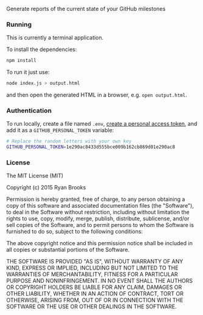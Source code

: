 Generate reports of the current state of your GitHub milestones 

### Running

This is currently a terminal application. 

To install the dependencies:

```bash
npm install
```

To run it just use:

```bash
node index.js > output.html
```

and then open the generated HTML in a browser, e.g. `open output.html`.

### Authentication

To run locally, create a file named `.env`, [create a personal access token](https://github.com/settings/tokens), and add it as a `GITHUB_PERSONAL_TOKEN` variable:

```bash
# Replace the random letters with your own key
GITHUB_PERSONAL_TOKEN=1e290ac8433d555bce009b162cb869d01e290ac8
```

### License

The MIT License (MIT)

Copyright (c) 2015 Ryan Brooks

Permission is hereby granted, free of charge, to any person obtaining a copy
of this software and associated documentation files (the "Software"), to deal
in the Software without restriction, including without limitation the rights
to use, copy, modify, merge, publish, distribute, sublicense, and/or sell
copies of the Software, and to permit persons to whom the Software is
furnished to do so, subject to the following conditions:

The above copyright notice and this permission notice shall be included in
all copies or substantial portions of the Software.

THE SOFTWARE IS PROVIDED "AS IS", WITHOUT WARRANTY OF ANY KIND, EXPRESS OR
IMPLIED, INCLUDING BUT NOT LIMITED TO THE WARRANTIES OF MERCHANTABILITY,
FITNESS FOR A PARTICULAR PURPOSE AND NONINFRINGEMENT. IN NO EVENT SHALL THE
AUTHORS OR COPYRIGHT HOLDERS BE LIABLE FOR ANY CLAIM, DAMAGES OR OTHER
LIABILITY, WHETHER IN AN ACTION OF CONTRACT, TORT OR OTHERWISE, ARISING FROM,
OUT OF OR IN CONNECTION WITH THE SOFTWARE OR THE USE OR OTHER DEALINGS IN
THE SOFTWARE.